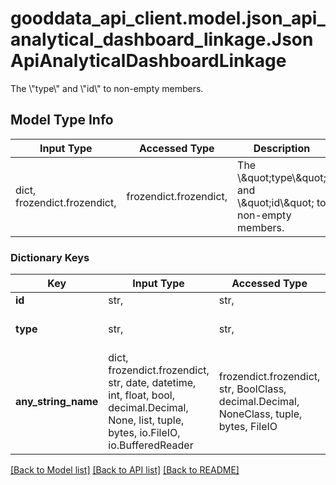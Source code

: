 # gooddata_api_client.model.json_api_analytical_dashboard_linkage.JsonApiAnalyticalDashboardLinkage

The \\\"type\\\" and \\\"id\\\" to non-empty members.

## Model Type Info
Input Type | Accessed Type | Description | Notes
------------ | ------------- | ------------- | -------------
dict, frozendict.frozendict,  | frozendict.frozendict,  | The \\\&quot;type\\\&quot; and \\\&quot;id\\\&quot; to non-empty members. | 

### Dictionary Keys
Key | Input Type | Accessed Type | Description | Notes
------------ | ------------- | ------------- | ------------- | -------------
**id** | str,  | str,  |  | 
**type** | str,  | str,  |  | must be one of ["analyticalDashboard", ] 
**any_string_name** | dict, frozendict.frozendict, str, date, datetime, int, float, bool, decimal.Decimal, None, list, tuple, bytes, io.FileIO, io.BufferedReader | frozendict.frozendict, str, BoolClass, decimal.Decimal, NoneClass, tuple, bytes, FileIO | any string name can be used but the value must be the correct type | [optional]

[[Back to Model list]](../../README.md#documentation-for-models) [[Back to API list]](../../README.md#documentation-for-api-endpoints) [[Back to README]](../../README.md)

